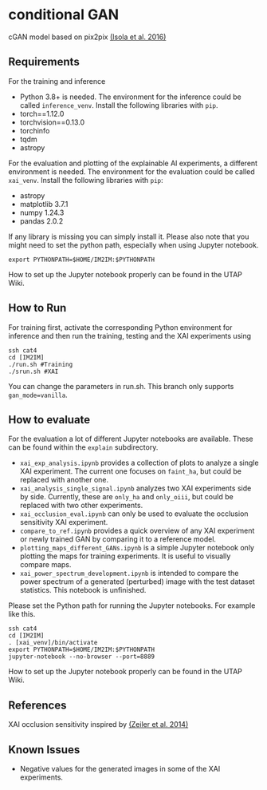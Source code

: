 # conditional GAN

cGAN model based on pix2pix [(Isola et al. 2016)](https://github.com/eriklindernoren/PyTorch-GAN)

## Requirements

For the training and inference 
- Python 3.8+
is needed. The environment for the inference could be called `inference_venv`. Install the following libraries with `pip`.
- torch==1.12.0
- torchvision==0.13.0
- torchinfo
- tqdm
- astropy

For the evaluation and plotting of the explainable AI experiments, a different environment is needed. 
The environment for the evaluation could be called `xai_venv`.
Install the following libraries with `pip`:
- astropy
- matplotlib          3.7.1
- numpy               1.24.3
- pandas              2.0.2

If any library is missing you can simply install it. Please also note that you might need to set the python path, especially when using Jupyter notebook. 
```
export PYTHONPATH=$HOME/IM2IM:$PYTHONPATH
```
How to set up the Jupyter notebook properly can be found in the UTAP Wiki. 

## How to Run

For training first, activate the corresponding Python environment for inference and then run the training, testing and the XAI experiments using 
```
ssh cat4
cd [IM2IM]
./run.sh #Training
./srun.sh #XAI
```
You can change the parameters in run.sh. This branch only supports `gan_mode=vanilla`. 

## How to evaluate

For the evaluation a lot of different Jupyter notebooks are available. These can be found within the `explain` subdirectory.

- `xai_exp_analysis.ipynb` provides a collection of plots to analyze a single XAI experiment. The current one focuses on `faint_ha`, but could be replaced with another one.
- `xai_analysis_single_signal.ipynb` analyzes two XAI experiments side by side. Currently, these are `only_ha` and `only_oiii`, but could be replaced with two other experiments.
- `xai_occlusion_eval.ipynb` can only be used to evaluate the occlusion sensitivity XAI experiment.
- `compare_to_ref.ipynb` provides a quick overview of any XAI experiment or newly trained GAN by comparing it to a reference model. 
- `plotting_maps_different_GANs.ipynb` is a simple Jupyter notebook only plotting the maps for training experiments. It is useful to visually compare maps.
- `xai_power_spectrum_development.ipynb` is intended to compare the power spectrum of a generated (perturbed) image with the test dataset statistics. This notebook is unfinished.

Please set the Python path for running the Jupyter notebooks. For example like this. 
```
ssh cat4
cd [IM2IM]
. [xai_venv]/bin/activate
export PYTHONPATH=$HOME/IM2IM:$PYTHONPATH
jupyter-notebook --no-browser --port=8889
```
How to set up the Jupyter notebook properly can be found in the UTAP Wiki. 

## References

XAI occlusion sensitivity inspired by [(Zeiler et al. 2014)](https://arxiv.org/abs/1311.2901)

## Known Issues

- Negative values for the generated images in some of the XAI experiments.
